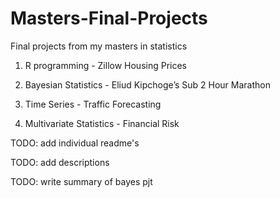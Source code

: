 # Masters-Final-Projects
Final projects from my masters in statistics

1. R programming - Zillow Housing Prices


2. Bayesian Statistics - Eliud Kipchoge’s Sub 2 Hour Marathon


3. Time Series - Traffic Forecasting


4. Multivariate Statistics - Financial Risk



TODO: add individual readme's

TODO: add descriptions

TODO: write summary of bayes pjt
